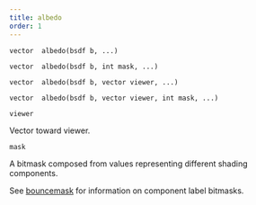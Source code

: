 ```yaml
---
title: albedo
order: 1
---
```

`vector  albedo(bsdf b, ...)`

`vector  albedo(bsdf b, int mask, ...)`

`vector  albedo(bsdf b, vector viewer, ...)`

`vector  albedo(bsdf b, vector viewer, int mask, ...)`

`viewer`

Vector toward viewer.

`mask`

A bitmask composed from values representing different shading components.

See [bouncemask](../shading-and-rendering/bouncemask) for information on component label bitmasks.
